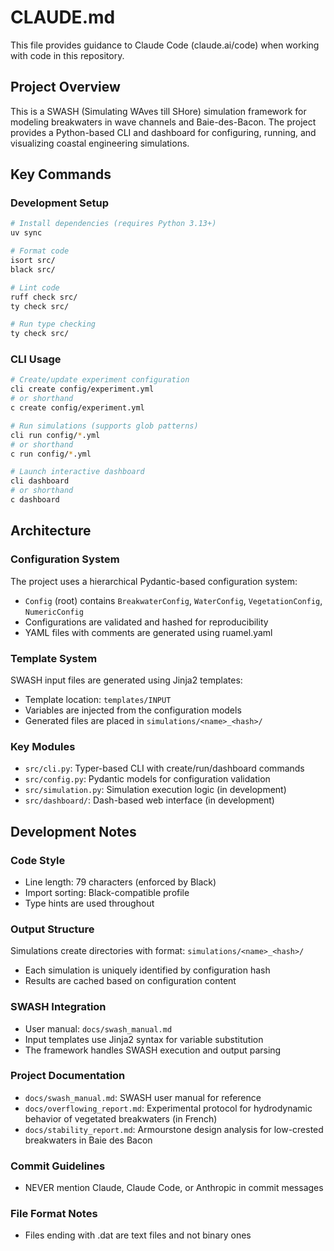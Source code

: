 # CLAUDE.md

This file provides guidance to Claude Code (claude.ai/code) when working with code in this repository.

## Project Overview
This is a SWASH (Simulating WAves till SHore) simulation framework for modeling breakwaters in wave channels and Baie-des-Bacon. The project provides a Python-based CLI and dashboard for configuring, running, and visualizing coastal engineering simulations.

## Key Commands

### Development Setup
```bash
# Install dependencies (requires Python 3.13+)
uv sync

# Format code
isort src/
black src/

# Lint code
ruff check src/
ty check src/

# Run type checking
ty check src/
```

### CLI Usage
```bash
# Create/update experiment configuration
cli create config/experiment.yml
# or shorthand
c create config/experiment.yml

# Run simulations (supports glob patterns)
cli run config/*.yml
# or shorthand
c run config/*.yml

# Launch interactive dashboard
cli dashboard
# or shorthand
c dashboard
```

## Architecture

### Configuration System
The project uses a hierarchical Pydantic-based configuration system:
- `Config` (root) contains `BreakwaterConfig`, `WaterConfig`, `VegetationConfig`, `NumericConfig`
- Configurations are validated and hashed for reproducibility
- YAML files with comments are generated using ruamel.yaml

### Template System
SWASH input files are generated using Jinja2 templates:
- Template location: `templates/INPUT`
- Variables are injected from the configuration models
- Generated files are placed in `simulations/<name>_<hash>/`

### Key Modules
- `src/cli.py`: Typer-based CLI with create/run/dashboard commands
- `src/config.py`: Pydantic models for configuration validation
- `src/simulation.py`: Simulation execution logic (in development)
- `src/dashboard/`: Dash-based web interface (in development)

## Development Notes

### Code Style
- Line length: 79 characters (enforced by Black)
- Import sorting: Black-compatible profile
- Type hints are used throughout

### Output Structure
Simulations create directories with format: `simulations/<name>_<hash>/`
- Each simulation is uniquely identified by configuration hash
- Results are cached based on configuration content

### SWASH Integration
- User manual: `docs/swash_manual.md`
- Input templates use Jinja2 syntax for variable substitution
- The framework handles SWASH execution and output parsing

### Project Documentation
- `docs/swash_manual.md`: SWASH user manual for reference
- `docs/overflowing_report.md`: Experimental protocol for hydrodynamic behavior of vegetated breakwaters (in French)
- `docs/stability_report.md`: Armourstone design analysis for low-crested breakwaters in Baie des Bacon

### Commit Guidelines
- NEVER mention Claude, Claude Code, or Anthropic in commit messages

### File Format Notes
- Files ending with .dat are text files and not binary ones